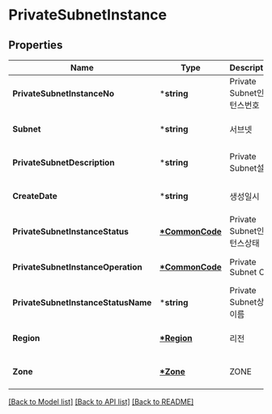 # PrivateSubnetInstance

## Properties
Name | Type | Description | Notes
------------ | ------------- | ------------- | -------------
**PrivateSubnetInstanceNo** | ***string** | Private Subnet인스턴스번호 | [optional] [default to null]
**Subnet** | ***string** | 서브넷 | [optional] [default to null]
**PrivateSubnetDescription** | ***string** | Private Subnet설명 | [optional] [default to null]
**CreateDate** | ***string** | 생성일시 | [optional] [default to null]
**PrivateSubnetInstanceStatus** | **[*CommonCode](CommonCode.md)** | Private Subnet인스턴스상태 | [optional] [default to null]
**PrivateSubnetInstanceOperation** | **[*CommonCode](CommonCode.md)** | Private Subnet OP | [optional] [default to null]
**PrivateSubnetInstanceStatusName** | ***string** | Private Subnet상태이름 | [optional] [default to null]
**Region** | **[*Region](Region.md)** | 리전 | [optional] [default to null]
**Zone** | **[*Zone](Zone.md)** | ZONE | [optional] [default to null]

[[Back to Model list]](../README.md#documentation-for-models) [[Back to API list]](../README.md#documentation-for-api-endpoints) [[Back to README]](../README.md)


